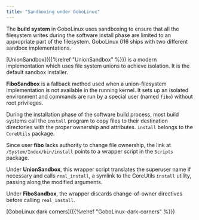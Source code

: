 ```yaml
---
title: "Sandboxing under GoboLinux"
---
```


The **build system** in GoboLinux uses sandboxing to ensure that all the
filesystem writes during the software install phase are limited to an
appropriate part of the filesystem. GoboLinux 016 ships with two different
sandbox implementations.

[UnionSandbox]({{%relref "UnionSandbox" %}}) is a modern implementation which uses
file system unions to achieve isolation. It is the default sandbox installer.

**FiboSandbox** is a fallback method used when a union-filesystem implementation
is not available in the running kernel. It sets up an isolated environment and
commands are run by a special user (named `fibo`) without root privileges.

During the installation phase of the software build process, most build systems
call the `install` program to copy files to their destination directories with
the proper ownership and attributes. `install` belongs to the `CoreUtils`
package.

Since user **fibo** lacks authority to change file ownership, the link at
`/System/Index/bin/install` points to a wrapper script in the `Scripts` package.

Under **UnionSandbox**, this wrapper script translates the superuser name if
necessary and calls `real_install`, a symlink to the CoreUtils `install`
utility, passing along the modified arguments.

Under **FiboSandbox**, the wrapper discards change-of-owner directives before
calling `real_install`.

[GoboLinux dark corners]({{%relref "GoboLinux-dark-corners" %}})
